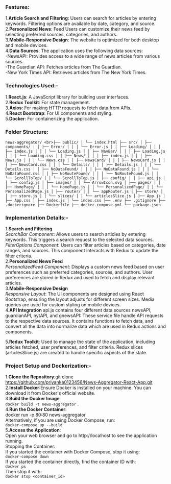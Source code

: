 ### Features: <br>
1.**Article Search and Filtering**: Users can search for articles by entering keywords. Filtering options are available by date, category, and source.<br>
2.**Personalized News**: Feed Users can customize their news feed by selecting preferred sources, categories, and authors.<br>
3.**Mobile-Responsive Design**: The website is optimized for both desktop and mobile devices.<br>
4.**Data Sources**: The application uses the following data sources:<br>
-NewsAPI: Provides access to a wide range of news articles from various sources.<br>
-The Guardian API: Fetches articles from The Guardian.<br>
-New York Times API: Retrieves articles from The New York Times.<br>

### Technologies Used:-<br>
1.**React.js**: A JavaScript library for building user interfaces.<br>
2.**Redux Toolkit**: For state management.<br>
3.**Axios**: For making HTTP requests to fetch data from APIs.<br>
4.**React Bootstrap**: For UI components and styling.<br>
5.**Docker**: For containerizing the application.<br>
### Folder Structure: <br>
```news-aggregator/ <br>├── public/ │ └── index.html ├── src/ │ ├── components/ │ │ ├── Error/ │ │ │ └── Error.js │ │ ├── Loading/ │ │ │ ├── index.js │ │ │ └── Loading.js │ │ ├── NavBar/ │ │ │ ├── Loading.js │ │ │ └── Loading.css │ │ ├── News/ │ │ │ ├── index.js │ │ │ ├── News.js │ │ │ └── News.css │ │ ├── NewsCard/ │ │ │ ├── NewsCard.js │ │ │ ├── NewsCard.css │ │ │ └── Details/ │ │ │ ├── Details.js │ │ │ └── Details.css │ │ ├── NoDataFound/ │ │ │ ├── NoDataFound.js │ │ │ └── NoDataFound.css │ │ ├── NoRouteFound/ │ │ │ └── NoRouteFound.js │ │ └── ScrollToTop/ │ │ └── ScrollToTop.js │ ├── config/ │ │ ├── api.js │ │ └── config.js │ ├── images/ │ │ └── ArrowIcon.svg │ ├── pages/ │ │ ├── HomePage/ │ │ │ └── HomePage.js │ │ └── PersonalizedPage/ │ │ └── PersonalizedPage.js │ ├── router/ │ │ └── appRouter.js │ ├── store/ │ │ ├── store.js │ │ └── slices/ │ │ └── articlesSlice.js │ ├── App.js │ ├── App.css │ ├── index.js │ └── index.css ├── .env ├── .gitignore ├── .dockerignore ├── Dockerfile ├── docker-compose.yml └── package.json```


### Implementation Details:-<br>
1.**Search and Filtering**<br>
*SearchBar Component*: Allows users to search articles by entering keywords. This triggers a search request to the selected data sources.<br>
*FilterOptions Component*: Users can filter articles based on categories, date ranges, and sources. This component interacts with Redux to update the filter criteria.<br>
2.**Personalized News Feed**<br>
*PersonalizedFeed Component*: Displays a custom news feed based on user preferences such as preferred categories, sources, and authors. User preferences are stored in Redux and used to fetch and display relevant articles.<br>
3.**Mobile-Responsive Design**<br>
*Responsive Layout*: The UI components are designed using React Bootstrap, ensuring the layout adjusts for different screen sizes. Media queries are used for custom styling on mobile devices.<br>
4.**API Integration**
api.js contains four different data sources newsAPI, guardianAPI, nytAPI, and gnewsAPI: These service file handle API requests to the respective data sources. It contains functions to fetch data, and convert all the data into normalize data which are used in Redux actions and components.

5.**Redux Toolkit**: Used to manage the state of the application, including articles fetched, user preferences, and filter criteria. Redux slices (articlesSlice.js) are created to handle specific aspects of the state.
<br>
### Project Setup and Dockerization:-<br>
1.**Clone the Repository**:git clone https://github.com/priyanka0123456/News-Aggregator-React-App.git<br>
2.**Install Docker**:Ensure Docker is installed on your machine. You can download it from Docker's official website.<br>
3.**Build the Docker Image**:<br>
``` docker build -t news-aggregator ``` .<br>
4.**Run the Docker Container**:<br>
docker run -p 80:80 news-aggregator<br>
Alternatively, if you are using Docker Compose, run:<br>
```docker-compose up --build```<br>
5.**Access the Application**:<br>
Open your web browser and go to http://localhost to see the application running.<br>
Stopping the Container:<br>
If you started the container with Docker Compose, stop it using:<br>
```docker-compose down```<br>
If you started the container directly, find the container ID with:<br>
```docker ps```<br>
Then stop it with:<br>
```docker stop <container_id>```<br>

